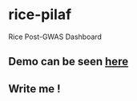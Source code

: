 # rice-pilaf
Rice Post-GWAS Dashboard

## Demo can be seen [here](http://bioinfodlsu.com:8501)

## Write me !
